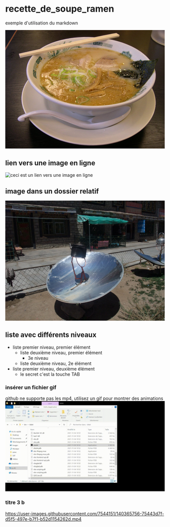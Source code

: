 # recette_de_soupe_ramen
exemple d'utilisation du markdown

![succulent ramen](ramen_.jfif)

## lien vers une image en ligne

![ceci est un lien vers une image en ligne](https://live.staticflickr.com/3635/3630858688_bdac8949d2_b.jpg)


## image dans un dossier relatif

![bouilloire solaire](media/bouilloire_solaire.jpg)

## liste avec différents niveaux

* liste premier niveau, premier élément
  * liste deuxième niveau, premier élément
    * 3e niveau
  * liste deuxième niveau, 2e élément
* liste premier niveau, deuxième élément
  * le secret c'est la touche TAB 

### insérer un fichier gif

github ne supporte pas les mp4, utilisez un gif pour montrer des animations
![test.gif](media/tests.gif)

### titre 3 b




https://user-images.githubusercontent.com/7544151/140365756-75443d7f-d5f5-497e-b7f1-b52d1154262d.mp4

